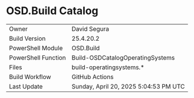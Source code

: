 ﻿# OSD.Build Catalog

| | |
|-|-|
| Owner | David Segura |
| Build Version | 25.4.20.2 |
| PowerShell Module | OSD.Build |
| PowerShell Function | Build-OSDCatalogOperatingSystems |
| Files | build-operatingsystems.* |
| Build Workflow | GitHub Actions |
| Last Update | Sunday, April 20, 2025 5:04:53 PM UTC |
